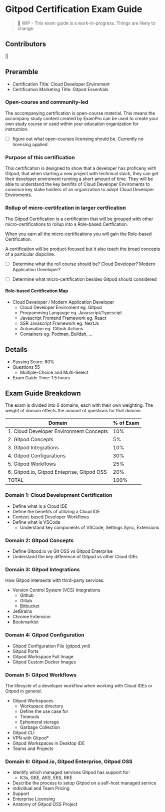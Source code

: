# Gitpod Certification Exam Guide

> 🚧 WIP - This exam guide is a work-in-progress. Things are likely to change.

## Contributors

||

## Preramble

- Certification Title: Cloud Developer Enviroment
- Certification Marketing Title: Gitpod Essentials

### Open-course and community-led

The accompanying certification is open-course material.
This means the accompany study content created by ExamPro can be used to create your own study course or used within your education organization for instruction.

- [ ] figure out what open-courses licensing should be. Currently no licensing applied.

### Purpose of this certification

This certification is designed to show that a developer has proficeny with Gitpod, that when starting a new project with technical stack, they can get their developer enviroment running a short amount of time. They will be able to understand the key benifits of Cloud Developer Enviroments to convince key stake holders of an organization to adopt Cloud Developer Enviroments.

### Rollup of micro-certifcation in larger certfication

The Gitpod Certification is a certification that will be grouped with other micro-certifications to rollup into a Role-based Certfication.

When you earn all the micro-certifications you will gain the Role-based Certification.

A certification will be product-focused but it also teach the broad concepts of a particular dispcline. 

- [ ] Determine what the roll course should be? Cloud Developer? Modern Application Developer?
- [ ] Determine what micro-certification besides Gitpod should considered


#### Role-based Certification Map

- Cloud Developer / Modern Application Developer
    - Cloud Developer Enviroment eg. Gitpod
    - Programming Langauge eg. Javascript/Typescipt
    - Javascript Frontend Framework eg. React
    - SSR Javascript Framework eg. NextJs
    - Automation eg. Github Actions
    - Containers eg. Podman, Buildah, ...

## Details

- Passing Score: 80%
- Questions 55 
    - Multiple-Choice and Multi-Select
- Exam Guide Time: 1.5 hours

## Exam Guide Breakdown

The exam is divided into 6 domains, each with their own weighting. The weight of domain effects the amount of questions for that domain.

| Domain | % of Exam |
|---|----|
| 1. Cloud Developer Environment Concepts | 10% |
| 2. Gitpod Concepts  | 5% |
| 3. Gitpod Integrations  | 10% |
| 4. Gitpod Configurations  | 30% |
| 5. Gitpod Workflows  | 25% |
| 6. Gitpod.io, Gitpod Enteprise, Gitpod OSS  | 20% |
| TOTAL | 100% |


### Domain 1: Cloud Development Certification
- Define what is a Cloud IDE
- Define the benefits of utilizing a Cloud IDE
- Context-based Developer Workflows  
- Define what is VSCode
    - Understand key components of VSCode, Settings Sync, Extensions

### Domain 2: Gitpod Concepts
- Define Gitpod.io vs Git OSS vs Gitpod Enterprise
- Understand the key difference of Gitpod vs other Cloud IDEs

### Domain 3: Gitpod Integrations

How Gitpod intersects with third-party services.
- Version Control System (VCS) Integrations
    - Github
    - Gitlab
    - Bitbucket
- JetBrains
- Chrome Extension
- Bookmarklet

### Domain 4: Gitpod Configuration

- Gitpod Configuration File (gitpod.yml)
- Gitpod Ports
- Gitpod Workspace Full Image
- Gitpod Custom Docker Images

### Domain 5: Gitpod Workflows

The lifecycle of a developer workflow when working with Cloud IDEs or Gitpod in general.
-	Gitpod Workspaces
    - Workspace directory
    - Define the use case for
    - Timeouts
    - Ephemeral storage
    - Garbage Collection
- Gitpod CLI
- VPN with Gitpod*
- Gitpod Workspaces in Desktop IDE
- Teams and Projects

### Domain 6: Gitpod.io, Gitpod Enterprise, Gitpod OSS
- Identify which managed services Gitpod has support for:
    - K3s, GKE, AKS, EKS, RKE
- Describe the process to setup Gitpod on a self-host managed service
-	individual and Team Pricing
-	Support
-	Enterprise Licensing
-	Anatomy of Gitpod OSS Project 
